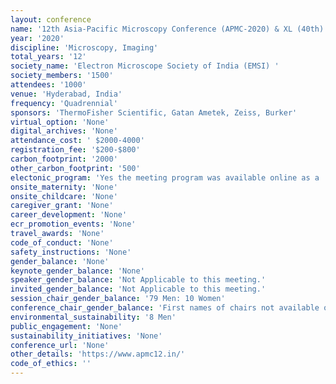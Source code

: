 ```yaml
---
layout: conference 
name: '12th Asia-Pacific Microscopy Conference (APMC-2020) & XL (40th) AGM Meeting of EMSI'
year: '2020'
discipline: 'Microscopy, Imaging'
total_years: '12'
society_name: 'Electron Microscope Society of India (EMSI) '
society_members: '1500'
attendees: '1000'
venue: 'Hyderabad, India'
frequency: 'Quadrennial'
sponsors: 'ThermoFisher Scientific, Gatan Ametek, Zeiss, Burker'
virtual_option: 'None'
digital_archives: 'None'
attendance_cost: ' $2000-4000'
registration_fee: '$200-$800'
carbon_footprint: '2000'
other_carbon_footprint: '500'
electonic_program: 'Yes the meeting program was available online as a .pdf file.'
onsite_maternity: 'None'
onsite_childcare: 'None'
caregiver_grant: 'None'
career_development: 'None'
ecr_promotion_events: 'None'
travel_awards: 'None'
code_of_conduct: 'None'
safety_instructions: 'None'
gender_balance: 'None'
keynote_gender_balance: 'None'
speaker_gender_balance: 'Not Applicable to this meeting.'
invited_gender_balance: 'Not Applicable to this meeting.'
session_chair_gender_balance: '79 Men: 10 Women'
conference_chair_gender_balance: 'First names of chairs not available on the program file online.'
environmental_sustainability: '8 Men'
public_engagement: 'None'
sustainability_initiatives: 'None'
conference_url: 'None'
other_details: 'https://www.apmc12.in/'
code_of_ethics: ''
---
```

